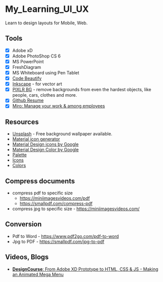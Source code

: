 # My_Learning_UI_UX
Learn to design layouts for Mobile, Web.

## Tools
* [x] Adobe xD
* [x] Adobe PhotoShop CS 6
* [x] MS PowerPoint
* [x] FreshDiagram
* [x] MS Whiteboard using Pen Tablet
* [x] [Code Beautify](https://carbon.now.sh/)
* [x] [Inkscape](https://inkscape.org/release/inkscape-1.0.2/windows/64-bit/exe/dl/) - for vector art
* [x] [PIXLR BG](https://pixlr.com/remove-background/) - remove backgrounds from even the hardest objects, like people, cars, clothes and more.
* [x] [Github Resume](https://github.com/anuraghazra/github-readme-stats/blob/master/themes/README.md)
* [x] [Miro: Manage your work & among employees](https://miro.com/apps/)

## Resources
* [Unsplash](https://unsplash.com/) - Free background wallpaper available.
* [Material icon generator](https://romannurik.github.io/AndroidAssetStudio/icons-launcher.html)
* [Material Design icons by Google](https://material.io/tools/icons/?style=baseline)
* [Material Design Color by Google](https://material-ui.com/customization/color/)
* [Palette](https://www.materialpalette.com/)
* [Icons](https://www.materialpalette.com/icons)
* [Colors](https://www.materialpalette.com/colors)

## Compress documents
* compress pdf to specific size 
  - https://miniimagesvideos.com/pdf
  - https://smallpdf.com/compress-pdf
* compress jpg to specific size - https://miniimagesvideos.com/

## Conversion
* Pdf to Word - https://www.pdf2go.com/pdf-to-word
* Jpg to PDF - https://smallpdf.com/jpg-to-pdf

## Videos, Blogs
* [__DesignCourse__: From Adobe XD Prototype to HTML, CSS & JS - Making an Animated Mega Menu](https://www.youtube.com/watch?v=4G9c5swUyOc)
